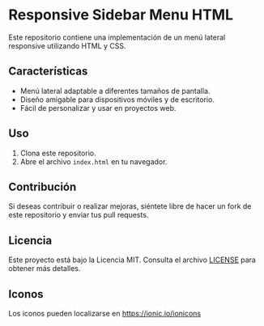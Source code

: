 # Responsive Sidebar Menu HTML

Este repositorio contiene una implementación de un menú lateral responsive utilizando HTML y CSS.

## Características

- Menú lateral adaptable a diferentes tamaños de pantalla.
- Diseño amigable para dispositivos móviles y de escritorio.
- Fácil de personalizar y usar en proyectos web.

## Uso

1. Clona este repositorio.
2. Abre el archivo `index.html` en tu navegador.

## Contribución

Si deseas contribuir o realizar mejoras, siéntete libre de hacer un fork de este repositorio y enviar tus pull requests.

## Licencia

Este proyecto está bajo la Licencia MIT. Consulta el archivo [LICENSE](LICENSE) para obtener más detalles.

## Iconos

Los iconos pueden localizarse en https://ionic.io/ionicons